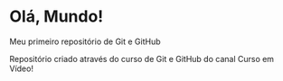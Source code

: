 # Olá, Mundo!
 Meu primeiro repositório de Git e GitHub

 Repositório criado através do curso de Git e GitHub do canal Curso em Vídeo!
